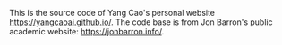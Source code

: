 This is the source code of Yang Cao's personal website https://yangcaoai.github.io/. The code base is from Jon Barron's public academic website: https://jonbarron.info/.
